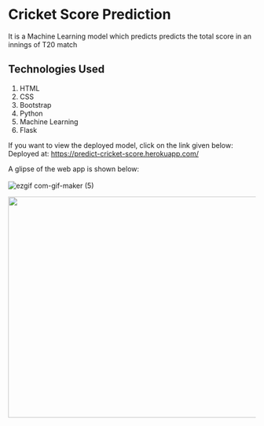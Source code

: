 # Cricket Score Prediction
It is a Machine Learning model which predicts predicts the total score in an innings of T20 match

## Technologies Used
1. HTML
2. CSS
3. Bootstrap
4. Python
5. Machine Learning
6. Flask

If you want to view the deployed model, click on the link given below: <br>
Deployed at: https://predict-cricket-score.herokuapp.com/

A glipse of the web app is shown below: <br><br>
![ezgif com-gif-maker (5)](https://user-images.githubusercontent.com/72275085/120093546-a544a200-c138-11eb-9ea1-50c84705ad0c.gif) <br>

<img src="https://user-images.githubusercontent.com/72275085/120093546-a544a200-c138-11eb-9ea1-50c84705ad0c.gif" height=450px width=900px>
